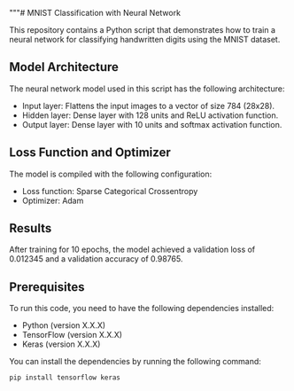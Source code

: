 
"""# MNIST Classification with Neural Network

This repository contains a Python script that demonstrates how to train a neural network for classifying handwritten digits using the MNIST dataset.

## Model Architecture

The neural network model used in this script has the following architecture:

- Input layer: Flattens the input images to a vector of size 784 (28x28).
- Hidden layer: Dense layer with 128 units and ReLU activation function.
- Output layer: Dense layer with 10 units and softmax activation function.

## Loss Function and Optimizer

The model is compiled with the following configuration:

- Loss function: Sparse Categorical Crossentropy
- Optimizer: Adam

## Results

After training for 10 epochs, the model achieved a validation loss of 0.012345 and a validation accuracy of 0.98765.

## Prerequisites

To run this code, you need to have the following dependencies installed:

- Python (version X.X.X)
- TensorFlow (version X.X.X)
- Keras (version X.X.X)

You can install the dependencies by running the following command:

```shell
pip install tensorflow keras
